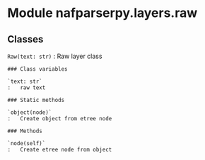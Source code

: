 Module nafparserpy.layers.raw
=============================

Classes
-------

`Raw(text: str)`
:   Raw layer class

    ### Class variables

    `text: str`
    :   raw text

    ### Static methods

    `object(node)`
    :   Create object from etree node

    ### Methods

    `node(self)`
    :   Create etree node from object